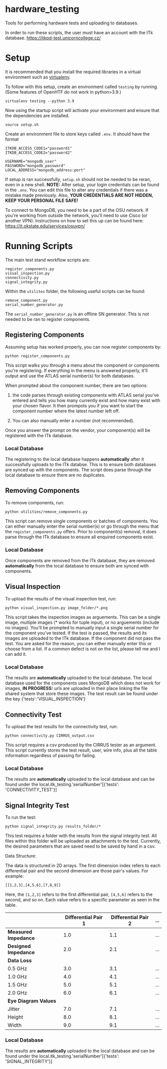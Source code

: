 # hardware_testing
Tools for performing hardware tests and uploading to databases.

In order to run these scripts, the user must have an account with the ITk database. https://itkpd-test.unicorncollege.cz/
# Setup
It is recommended that you install the required libraries in a virtual environment such as [virtualenv](https://virtualenv.pypa.io/en/latest/installation.html).

To follow with this setup, create an environment called ```testing``` by running.
(Some features of OpenHTF do not work in python>3.9.)
```
virtualenv testing --python 3.9
```

Now using the startup script will activate your environment and ensure that the dependencies are installed.

```
source setup.sh
```

Create an environment file to store keys called ```.env```.
It should have the format
```
ITKDB_ACCESS_CODE1="password1"
ITKDB_ACCESS_CODE2="password2"

USERNAME="mongodb_user"
PASSWORD="mongodb_password"
LOCAL_ADDRESS="mongodb_address:port"
```

If setup is ran successfully, ```setup.sh``` should not be needed to be reran, even in a new shell. **NOTE:** After setup, your login credentials can be found in the ```.env```. You can edit this file to alter any credentials if there was a mistake made previously. Also, **YOUR CREDENTIALS ARE NOT HIDDEN, KEEP YOUR PERSONAL FILE SAFE!**

To connect to MongoDB, you need to be a part of the OSU network. If you're working from outside the network, you'll need to use Cisco (or another VPN). Instructions on how to set this up can be found here: https://it.okstate.edu/services/osuvpn/
# Running Scripts
The main test stand workflow scripts are:
```
register_components.py
visual_inspection.py
connectivity.py
signal_integrity.py
```
Within the `utilites` folder, the following useful scripts can be found:
```
remove_component.py
serial_number_generator.py
```
The ```serial_number_generator.py``` is an offline SN generator. This is not needed to be ran to register components.

## Registering Components
Assuming setup has worked properly, you can now register components by:
```
python register_components.py
```
This script walks you through a menu about the component or components you're registering. If everything in the menu is answered properly, it'll output and use the ATLAS serial number(s) for both databases. 

When prompted about the component number, there are two options: 
1. the code parses through existing components with ATLAS serial you've entered and tells you how many currently exist and how many exist with your chosen flavor. It then prompots you if you want to start the component number where the latest number left off. 

2. You can also manually enter a number (not recommended).

Once you answer the prompt on the vendor, your component(s) will be registered with the ITk database. 

### Local Database
The registering to the local database happens **automatically** after it successfully uploads to the ITk databse. This is to ensure both databases are synced up with the components. The script does parse through the local database to ensure there are no duplicates. 

## Removing Components
To remove components, run:
```
python utilities/remove_components.py
```
This script can remove single components or batches of components. You can either manually enter the serial number(s) or go through the menu that the ```register_components.py``` offers. Prior to component(s) removal, it does parse through the ITk database to ensure all enquired components exist. 

### Local Database
Once components are removed from the ITk database, they are removed **automatically** from the local database to ensure both are synced with components. 

## Visual Inspection
To upload the results of the visual inspection test, run:
```
python visual_inspection.py image_folder/*.png
```
This script takes the inspection images as arguements. This can be a single image, multiple images (* works for tuple input), or no arguements (include no images).
You'll be prompted to manually input a single serial number for the component you've tested. If the test is passed, the results and its images are uploaded to the ITk database. 
If the component did not pass the test. You are asked for the reason, you can either manually enter this or choose from a list. If a common defect is not on the list, please tell me and I can add it. 

### Local Database
The results are **automatically** uploaded to the local database. The local database used for the components uses MongoDB which does not work for images, **IN PROGRESS:** urls are uploaded in their place linking the file shared system that store these images. The test result can be found under the key {'tests':'VISUAL_INSPECTION'}

## Connectivity Test
To upload the test results for the connectivity test, run:
```
python connectivity.py CIRRUS_output.csv
```
This script requires a csv produced by the CIRRUS tester as an argument. This script currently stores the test result, user, wire info, plus all the table information regardless of passing for failing. 

### Local Database
The results are **automatically** uploaded to the local database and can be found under the local.itk_testing.'serialNumber'[{'tests': 'CONNECTIVITY_TEST'}]

## Signal Integrity Test
To run the test:
```
python signal_integrity.py results_folder/*
```
This test requires a folder with the results from the signal integrity test. All files within this folder will be uploaded as attachments to the test. Currently, the desired parameters that are saved need to be saved by hand in a csv. 

Data Structure:

The data is structured in 2D arrays. The first dimension index refers to each differential pair and the second dimension are those pair's values. For example:
```
[[1,2,3],[4,5,6],[7,8,9]]
```
Here, the ```[1,2,3]``` refers to the first differential pair, ```[4,5,6]``` refers to the second, and so on. 
Each value refers to a specific parameter as seen in the table.


|                        | Differential Pair 1 | Differential Pair 2 | ... |
| ---------------------- | ------------------- | ------------------- | --- |
| **Measured Impedance** |          1.0        |          1.1        | ... |
| **Designed Impedance** |          2.0        |          2.1        | ... |
|     **Data Loss**      |                     |                     |     |
|         0.5 GHz        |         3.0         |          3.1        | ... |
|         1.0 GHz        |         4.0         |          4.1        | ... |
|         1.5 GHz        |         5.0         |          5.1        | ... |
|         2.0 GHz        |         6.0         |          6.1        | ... |
| **Eye Diagram Values** |                     |                     |     |
|        Jitter          |         7.0         |          7.1        | ... |
|        Height          |         8.0         |          8.1        | ... |
|        Width           |         9.0         |          9.1        | ... |


### Local Database
The results are **automatically** uploaded to the local database and can be found under the local.itk_testing.'serialNumber'[{'tests': 'SIGNAL_INTEGRITY'}]

